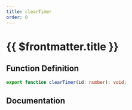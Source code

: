 ```yaml
---
title: clearTimer
order: 0
---
```


# {{ $frontmatter.title }}

## Function Definition

```ts
export function clearTimer(id: number): void;
```

## Documentation

<!--@include: ./parts/clearTimer.md-->
